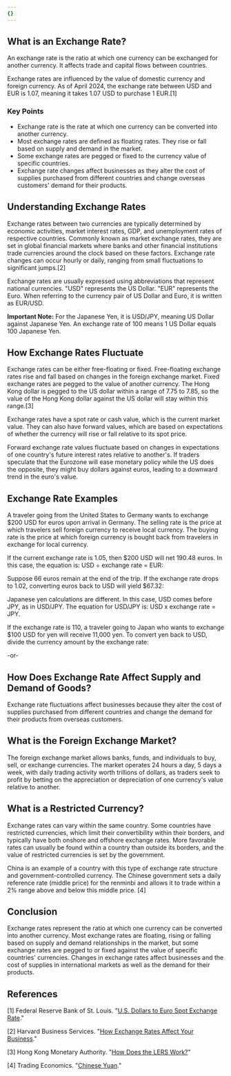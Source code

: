 ```yaml
---
{}
---
```


## What is an Exchange Rate?

An exchange rate is the ratio at which one currency can be exchanged for another currency. It affects trade and capital flows between countries.

Exchange rates are influenced by the value of domestic currency and foreign currency. As of April 2024, the exchange rate between USD and EUR is 1.07, meaning it takes 1.07 USD to purchase 1 EUR.[1]

### Key Points

- Exchange rate is the rate at which one currency can be converted into another currency.
- Most exchange rates are defined as floating rates. They rise or fall based on supply and demand in the market.
- Some exchange rates are pegged or fixed to the currency value of specific countries.
- Exchange rate changes affect businesses as they alter the cost of supplies purchased from different countries and change overseas customers' demand for their products.

## Understanding Exchange Rates

Exchange rates between two currencies are typically determined by economic activities, market interest rates, GDP, and unemployment rates of respective countries. Commonly known as market exchange rates, they are set in global financial markets where banks and other financial institutions trade currencies around the clock based on these factors. Exchange rate changes can occur hourly or daily, ranging from small fluctuations to significant jumps.[2]

Exchange rates are usually expressed using abbreviations that represent national currencies. "USD" represents the US Dollar. "EUR" represents the Euro. When referring to the currency pair of US Dollar and Euro, it is written as EUR/USD.

**Important Note:** For the Japanese Yen, it is USD/JPY, meaning US Dollar against Japanese Yen. An exchange rate of 100 means 1 US Dollar equals 100 Japanese Yen.

## How Exchange Rates Fluctuate

Exchange rates can be either free-floating or fixed. Free-floating exchange rates rise and fall based on changes in the foreign exchange market. Fixed exchange rates are pegged to the value of another currency. The Hong Kong dollar is pegged to the US dollar within a range of 7.75 to 7.85, so the value of the Hong Kong dollar against the US dollar will stay within this range.[3]

Exchange rates have a spot rate or cash value, which is the current market value. They can also have forward values, which are based on expectations of whether the currency will rise or fall relative to its spot price.

Forward exchange rate values fluctuate based on changes in expectations of one country's future interest rates relative to another's. If traders speculate that the Eurozone will ease monetary policy while the US does the opposite, they might buy dollars against euros, leading to a downward trend in the euro's value.

## Exchange Rate Examples

A traveler going from the United States to Germany wants to exchange $200 USD for euros upon arrival in Germany. The selling rate is the price at which travelers sell foreign currency to receive local currency. The buying rate is the price at which foreign currency is bought back from travelers in exchange for local currency.

If the current exchange rate is 1.05, then $200 USD will net 190.48 euros. In this case, the equation is: USD ÷ exchange rate = EUR:

Suppose 66 euros remain at the end of the trip. If the exchange rate drops to 1.02, converting euros back to USD will yield $67.32:

Japanese yen calculations are different. In this case, USD comes before JPY, as in USD/JPY. The equation for USD/JPY is: USD x exchange rate = JPY.

If the exchange rate is 110, a traveler going to Japan who wants to exchange $100 USD for yen will receive 11,000 yen. To convert yen back to USD, divide the currency amount by the exchange rate:

-or-

## How Does Exchange Rate Affect Supply and Demand of Goods?

Exchange rate fluctuations affect businesses because they alter the cost of supplies purchased from different countries and change the demand for their products from overseas customers.

## What is the Foreign Exchange Market?

The foreign exchange market allows banks, funds, and individuals to buy, sell, or exchange currencies. The market operates 24 hours a day, 5 days a week, with daily trading activity worth trillions of dollars, as traders seek to profit by betting on the appreciation or depreciation of one currency's value relative to another.

## What is a Restricted Currency?

Exchange rates can vary within the same country. Some countries have restricted currencies, which limit their convertibility within their borders, and typically have both onshore and offshore exchange rates. More favorable rates can usually be found within a country than outside its borders, and the value of restricted currencies is set by the government.

China is an example of a country with this type of exchange rate structure and government-controlled currency. The Chinese government sets a daily reference rate (middle price) for the renminbi and allows it to trade within a 2% range above and below this middle price. [4]

## Conclusion

Exchange rates represent the ratio at which one currency can be converted into another currency. Most exchange rates are floating, rising or falling based on supply and demand relationships in the market, but some exchange rates are pegged to or fixed against the value of specific countries' currencies. Changes in exchange rates affect businesses and the cost of supplies in international markets as well as the demand for their products.

## References

[1] Federal Reserve Bank of St. Louis. "[U.S. Dollars to Euro Spot Exchange Rate](https://fred.stlouisfed.org/series/DEXUSEU)."

[2] Harvard Business Services. "[How Exchange Rates Affect Your Business](https://www.delawareinc.com/blog/exchange-rates/)."

[3] Hong Kong Monetary Authority. "[How Does the LERS Work?](https://www.hkma.gov.hk/eng/key-functions/money/linked-exchange-rate-system/how-does-the-lers-work)"

[4] Trading Economics. "[Chinese Yuan](https://tradingeconomics.com/china/currency)."